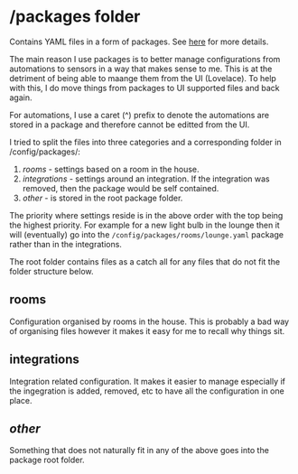# /packages folder
Contains YAML files in a form of packages. See [here](https://www.home-assistant.io/docs/configuration/packages/#create-a-packages-folder) for more details.

The main reason I use packages is to better manage configurations from automations to sensors in a way that makes sense to me. This is at the detriment of being able to maange them from the UI (Lovelace). To help with this, I do move things from packages to UI supported files and back again.

For automations, I use a caret (^) prefix to denote the automations are stored in a package and therefore cannot be editted from the UI.

I tried to split the files into three categories and a corresponding folder in /config/packages/:
1. *rooms* - settings based on a room in the house.
2. *integrations* - settings around an integration. If the integration was removed, then the package would be self contained.
3. *other* - is stored in the root package folder.

The priority where settings reside is in the above order with the top being the highest priority. For example for a new light bulb in the lounge then it will (eventually) go into the `/config/packages/rooms/lounge.yaml` package rather than in the integrations.

The root folder contains files as a catch all for any files that do not fit the folder structure below.

## rooms
Configuration organised by rooms in the house. This is probably a bad way of organising files however it makes it easy for me to recall why things sit.

## integrations
Integration related configuration. It makes it easier to manage especially if the ingegration is added, removed, etc to have all the configuration in one place.

## *other*
Something that does not naturally fit in any of the above goes into the package root folder.
